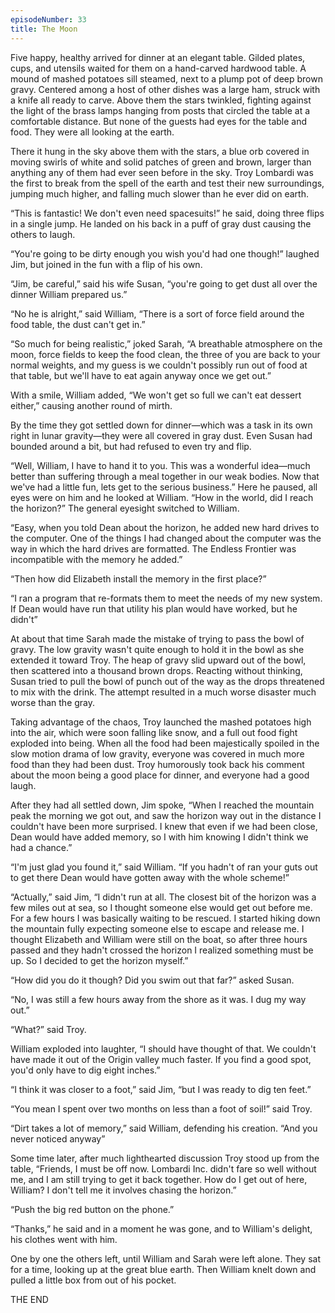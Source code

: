 ```yaml
---
episodeNumber: 33
title: The Moon
---
```


Five happy, healthy arrived for dinner at an elegant table. Gilded plates, cups, and utensils waited for them on a hand-carved hardwood table. A mound of mashed potatoes sill steamed, next to a plump pot of deep brown gravy. Centered among a host of other dishes was a large ham, struck with a knife all ready to carve. Above them the stars twinkled, fighting against the light of the brass lamps hanging from posts that circled the table at a comfortable distance. But none of the guests had eyes for the table and food. They were all looking at the earth.

There it hung in the sky above them with the stars, a blue orb covered in moving swirls of white and solid patches of green and brown, larger than anything any of them had ever seen before in the sky. Troy Lombardi was the first to break from the spell of the earth and test their new surroundings, jumping much higher, and falling much slower than he ever did on earth.

“This is fantastic! We don't even need spacesuits!” he said, doing three flips in a single jump. He landed on his back in a puff of gray dust causing the others to laugh.

“You're going to be dirty enough you wish you'd had one though!” laughed Jim, but joined in the fun with a flip of his own.

“Jim, be careful,” said his wife Susan, “you're going to get dust all over the dinner William prepared us.”

“No he is alright,” said William, “There is a sort of force field around the food table, the dust can't get in.”

“So much for being realistic,” joked Sarah, “A breathable atmosphere on the moon, force fields to keep the food clean, the three of you are back to your normal weights, and my guess is we couldn't possibly run out of food at that table, but we'll have to eat again anyway once we get out.”

With a smile, William added, “We won't get so full we can't eat dessert either,” causing another round of mirth.

By the time they got settled down for dinner—which was a task in its own right in lunar gravity—they were all covered in gray dust. Even Susan had bounded around a bit, but had refused to even try and flip.

“Well, William, I have to hand it to you. This was a wonderful idea—much better than suffering through a meal together in our weak bodies. Now that we've had a little fun, lets get to the serious business.” Here he paused, all eyes were on him and he looked at William. “How in the world, did I reach the horizon?” The general eyesight switched to William.

“Easy, when you told Dean about the horizon, he added new hard drives to the computer. One of the things I had changed about the computer was the way in which the hard drives are formatted. The Endless Frontier was incompatible with the memory he added.”

“Then how did Elizabeth install the memory in the first place?”

“I ran a program that re-formats them to meet the needs of my new system. If Dean would have run that utility his plan would have worked, but he didn't”

At about that time Sarah made the mistake of trying to pass the bowl of gravy. The low gravity wasn't quite enough to hold it in the bowl as she extended it toward Troy. The heap of gravy slid upward out of the bowl, then scattered into a thousand brown drops. Reacting without thinking, Susan tried to pull the bowl of punch out of the way as the drops threatened to mix with the drink. The attempt resulted in a much worse disaster much worse than the gray.

Taking advantage of the chaos, Troy launched the mashed potatoes high into the air, which were soon falling like snow, and a full out food fight exploded into being. When all the food had been majestically spoiled in the slow motion drama of low gravity, everyone was covered in much more food than they had been dust. Troy humorously took back his comment about the moon being a good place for dinner, and everyone had a good laugh.

After they had all settled down, Jim spoke, “When I reached the mountain peak the morning we got out, and saw the horizon way out in the distance I couldn't have been more surprised. I knew that even if we had been close, Dean would have added memory, so I with him knowing I didn't think we had a chance.”

“I'm just glad you found it,” said William. “If you hadn't of ran your guts out to get there Dean would have gotten away with the whole scheme!”

“Actually,” said Jim, “I didn't run at all. The closest bit of the horizon was a few miles out at sea, so I thought someone else would get out before me. For a few hours I was basically waiting to be rescued. I started hiking down the mountain fully expecting someone else to escape and release me. I thought Elizabeth and William were still on the boat, so after three hours passed and they hadn't crossed the horizon I realized something must be up. So I decided to get the horizon myself.”

“How did you do it though? Did you swim out that far?” asked Susan.

“No, I was still a few hours away from the shore as it was. I dug my way out.”

“What?” said Troy.

William exploded into laughter, “I should have thought of that. We couldn't have made it out of the Origin valley much faster. If you find a good spot, you'd only have to dig eight inches.”

“I think it was closer to a foot,” said Jim, “but I was ready to dig ten feet.”

“You mean I spent over two months on less than a foot of soil!” said Troy.

“Dirt takes a lot of memory,” said William, defending his creation. “And you never noticed anyway”

Some time later, after much lighthearted discussion Troy stood up from the table, “Friends, I must be off now. Lombardi Inc. didn't fare so well without me, and I am still trying to get it back together. How do I get out of here, William? I don't tell me it involves chasing the horizon.”

“Push the big red button on the phone.”

“Thanks,” he said and in a moment he was gone, and to William's delight, his clothes went with him.

One by one the others left, until William and Sarah were left alone. They sat for a time, looking up at the great blue earth. Then William knelt down and pulled a little box from out of his pocket.

THE END
